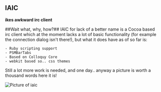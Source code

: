 IAIC
-------
**ikes awkward irc client**

##Wait what, why, how?##
IAIC for lack of a better name is a Cocoa based irc client which at the moment lacks a lot of basic 
functionality (for example the connection dialog isn't there!), but what it does have as of so far is:  

    - Ruby scripting support
    - PSMBarTabs
    - Based on Colloquy Core
    - webkit based so.. css themes  
  
Still a lot more work is needed, and one day.. anyway a picture is worth a thousand words here it is!

![Picture of iaic](http://imgur.com/Xfrwq.png)
